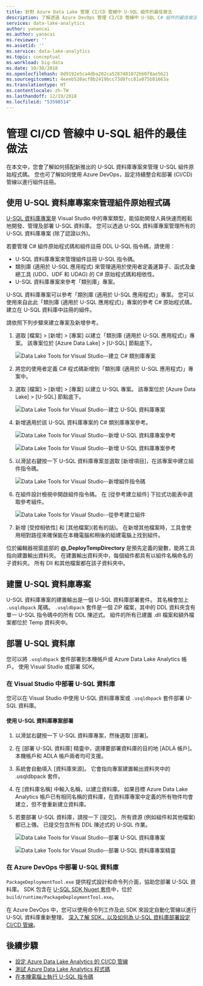 ```yaml
---
title: 針對 Azure Data Lake 管理 CI/CD 管線中 U-SQL 組件的最佳做法
description: 了解透過 Azure DevOps 管理 CI/CD 管線中 U-SQL C# 組件的最佳做法。
services: data-lake-analytics
author: yanancai
ms.author: yanacai
ms.reviewer: ''
ms.assetid: ''
ms.service: data-lake-analytics
ms.topic: conceptual
ms.workload: big-data
ms.date: 10/30/2018
ms.openlocfilehash: 0d9192e5ca4dba202ca5287481072bb0f8ae5621
ms.sourcegitcommit: 4eeeb520acf8b2419bcc73d8fcc81a075b81663a
ms.translationtype: HT
ms.contentlocale: zh-TW
ms.lasthandoff: 12/19/2018
ms.locfileid: "53598514"
---
```

# <a name="best-practices-for-managing-u-sql-assemblies-in-a-cicd-pipeline"></a>管理 CI/CD 管線中 U-SQL 組件的最佳做法

在本文中，您會了解如何搭配新推出的 U-SQL 資料庫專案來管理 U-SQL 組件原始程式碼。 您也可了解如何使用 Azure DevOps，設定持續整合和部署 (CI/CD) 管線以進行組件註冊。

## <a name="use-the-u-sql-database-project-to-manage-assembly-source-code"></a>使用 U-SQL 資料庫專案來管理組件原始程式碼

[U-SQL 資料庫專案](data-lake-analytics-data-lake-tools-develop-usql-database.md)是 Visual Studio 中的專案類型，能協助開發人員快速而輕鬆地開發、管理及部署 U-SQL 資料庫。 您可以透過 U-SQL 資料庫專案管理所有的 U-SQL 資料庫專案 (除了認證以外)。 

若要管理 C# 組件原始程式碼和組件註冊 DDL U-SQL 指令碼，請使用：

* U-SQL 資料庫專案來管理組件註冊 U-SQL 指令碼。
* 類別庫 (適用於 U-SQL 應用程式) 來管理適用於使用者定義運算子、函式及彙總工具 (UDO、UDF 和 UDAG) 的 C# 原始程式碼和相依性。
* U-SQL 資料庫專案來參考「類別庫」專案。 

U-SQL 資料庫專案可以參考「類別庫 (適用於 U-SQL 應用程式)」專案。 您可以使用來自此此「類別庫 (適用於 U-SQL 應用程式)」專案的參考 C# 原始程式碼，建立在 U-SQL 資料庫中註冊的組件。

請依照下列步驟來建立專案及新增參考。
1. 選取 [檔案] > [新增] > [專案] 以建立「類別庫 (適用於 U-SQL 應用程式)」專案。 該專案位於 [Azure Data Lake] > [U-SQL] 節點底下。

   ![Data Lake Tools for Visual Studio--建立 C# 類別庫專案](./media/data-lake-analytics-cicd-manage-assemblies/create-c-sharp-class-library-project.png)
1. 將您的使用者定義 C# 程式碼新增到「類別庫 (適用於 U-SQL 應用程式)」專案中。

1. 選取 [檔案] > [新增] > [專案] 以建立 U-SQL 專案。 該專案位於 [Azure Data Lake] > [U-SQL] 節點底下。

   ![Data Lake Tools for Visual Studio--建立 U-SQL 資料庫專案](media/data-lake-analytics-cicd-manage-assemblies/create-u-sql-database-project.png)
1. 新增適用於該 U-SQL 資料庫專案的 C# 類別庫專案參考。

    ![Data Lake Tools for Visual Studio--新增 U-SQL 資料庫專案參考](./media/data-lake-analytics-cicd-manage-assemblies/data-lake-tools-add-project-reference.png) 

    ![Data Lake Tools for Visual Studio--新增 U-SQL 資料庫專案參考](./media/data-lake-analytics-cicd-manage-assemblies/data-lake-tools-add-project-reference-wizard.png)

5. 以滑鼠右鍵按一下 U-SQL 資料庫專案並選取 [新增項目]，在該專案中建立組件指令碼。

   ![Data Lake Tools for Visual Studio--新增組件指令碼](media/data-lake-analytics-cicd-manage-assemblies/add-assembly-script.png)

1. 在組件設計檢視中開啟組件指令碼。 在 [從參考建立組件] 下拉式功能表中選取參考組件。

    ![Data Lake Tools for Visual Studio--從參考建立組件](./media/data-lake-analytics-cicd-manage-assemblies/data-lake-tools-create-assembly-from-reference.png)

7. 新增 [受控相依性] 和 [其他檔案]\(若有的話)。 在新增其他檔案時，工具會使用相對路徑來確保能在本機電腦和稍後的組建電腦上找到組件。 

位於編輯器視窗底部的 **@_DeployTempDirectory** 是預先定義的變數，能將工具指向建置輸出資料夾。 在建置輸出資料夾中，每個組件都具有以組件名稱命名的子資料夾。 所有 Dll 和其他檔案都在該子資料夾中。 

## <a name="build-a-u-sql-database-project"></a>建置 U-SQL 資料庫專案

U-SQL 資料庫專案的建置輸出是一個 U-SQL 資料庫部署套件。 其名稱會加上 `.usqldbpack` 尾碼。 `.usqldbpack` 套件是一個 ZIP 檔案，其中的 DDL 資料夾含有單一 U-SQL 指令碼中的所有 DDL 陳述式。 組件的所有已建置 .dll 檔案和額外檔案都位於 Temp 資料夾中。

## <a name="deploy-a-u-sql-database"></a>部署 U-SQL 資料庫

您可以將 `.usqldbpack` 套件部署到本機帳戶或 Azure Data Lake Analytics 帳戶。 使用 Visual Studio 或部署 SDK。 

### <a name="deploy-a-u-sql-database-in-visual-studio"></a>在 Visual Studio 中部署 U-SQL 資料庫

您可以在 Visual Studio 中使用 U-SQL 資料庫專案或 `.usqldbpack` 套件部署 U-SQL 資料庫。

#### <a name="deploy-by-using-a-u-sql-database-project"></a>使用 U-SQL 資料庫專案部署

1.  以滑鼠右鍵按一下 U-SQL 資料庫專案，然後選取 [部署]。
2.  在 [部署 U-SQL 資料庫] 精靈中，選擇要部署資料庫的目的地 [ADLA 帳戶]。 本機帳戶和 ADLA 帳戶兩者均可支援。
3.  系統會自動填入 [資料庫來源]。 它會指向專案建置輸出資料夾中的 .usqldbpack 套件。
4.  在 [資料庫名稱] 中輸入名稱，以建立資料庫。 如果目標 Azure Data Lake Analytics 帳戶已有相同名稱的資料庫，在資料庫專案中定義的所有物件均會建立，但不會重新建立資料庫。
5.  若要部署 U-SQL 資料庫，請按一下 [提交]。 所有資源 (例如組件和其他檔案) 都已上傳。 已提交包含所有 DDL 陳述式的 U-SQL 作業。

    ![Data Lake Tools for Visual Studio--部署 U-SQL 資料庫專案](./media/data-lake-analytics-cicd-manage-assemblies/data-lake-tools-deploy-usql-database-project.png)

    ![Data Lake Tools for Visual Studio--部署 U-SQL 資料庫專案精靈](./media/data-lake-analytics-cicd-manage-assemblies/data-lake-tools-deploy-usql-database-project-wizard.png)

### <a name="deploy-a-u-sql-database-in-azure-devops"></a>在 Azure DevOps 中部署 U-SQL 資料庫

`PackageDeploymentTool.exe` 提供程式設計和命令列介面，協助您部署 U-SQL 資料庫。 SDK 包含在 [U-SQL SDK Nuget 套件](https://www.nuget.org/packages/Microsoft.Azure.DataLake.USQL.SDK/)中，位於 `build/runtime/PackageDeploymentTool.exe`。

在 Azure DevOps 中，您可以使用命令列工作及此 SDK 來設定自動化管線以進行 U-SQL 資料庫重新整理。 [深入了解 SDK，以及如何為 U-SQL 資料庫部署設定 CI/CD 管線](data-lake-analytics-cicd-overview.md#deploy-u-sql-database-through-azure-pipelines)。

## <a name="next-steps"></a>後續步驟

* [設定 Azure Data Lake Analytics 的 CI/CD 管線](data-lake-analytics-cicd-overview.md)
* [測試 Azure Data Lake Analytics 程式碼](data-lake-analytics-cicd-test.md)
* [在本機電腦上執行 U-SQL 指令碼](data-lake-analytics-data-lake-tools-local-run.md)
